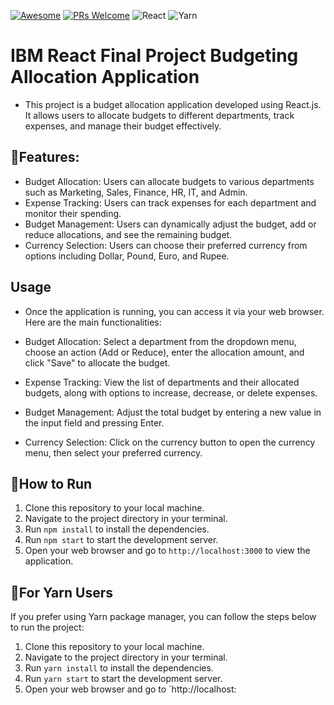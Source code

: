 [![Awesome](https://awesome.re/badge-flat2.svg)](https://github.com/zbetcheckin/Security_list)
[![PRs Welcome](https://img.shields.io/badge/PRs-welcome-brightgreen.svg?style=flat-square)](http://makeapullrequest.com)
![React](https://img.shields.io/badge/react-%2320232a.svg?style=for-the-badge&logo=react&logoColor=%2361DAFB)
![Yarn](https://img.shields.io/badge/yarn-%232C8EBB.svg?style=for-the-badge&logo=yarn&logoColor=white)
# IBM React Final Project Budgeting Allocation Application
- This project is a budget allocation application developed using React.js. It allows users to allocate budgets to different departments, track expenses, and manage their budget effectively.
## 🤖Features:
- Budget Allocation: Users can allocate budgets to various departments such as Marketing, Sales, Finance, HR, IT, and Admin.
- Expense Tracking: Users can track expenses for each department and monitor their spending.
- Budget Management: Users can dynamically adjust the budget, add or reduce allocations, and see the remaining budget.
- Currency Selection: Users can choose their preferred currency from options including Dollar, Pound, Euro, and Rupee.

## Usage
- Once the application is running, you can access it via your web browser. Here are the main functionalities:

- Budget Allocation: Select a department from the dropdown menu, choose an action (Add or Reduce), enter the allocation amount, and click "Save" to allocate the budget.
- Expense Tracking: View the list of departments and their allocated budgets, along with options to increase, decrease, or delete expenses.
- Budget Management: Adjust the total budget by entering a new value in the input field and pressing Enter.
- Currency Selection: Click on the currency button to open the currency menu, then select your preferred currency.

## 👻How to Run

1. Clone this repository to your local machine.
2. Navigate to the project directory in your terminal.
3. Run `npm install` to install the dependencies.
4. Run `npm start` to start the development server.
5. Open your web browser and go to `http://localhost:3000` to view the application.

## 👻For Yarn Users

If you prefer using Yarn package manager, you can follow the steps below to run the project:

1. Clone this repository to your local machine.
2. Navigate to the project directory in your terminal.
3. Run `yarn install` to install the dependencies.
4. Run `yarn start` to start the development server.
5. Open your web browser and go to `http://localhost:



#